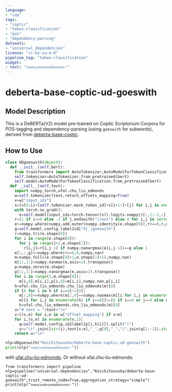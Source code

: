 ```yaml
---
language:
- "cop"
tags:
- "coptic"
- "token-classification"
- "pos"
- "dependency-parsing"
datasets:
- "universal_dependencies"
license: "cc-by-sa-4.0"
pipeline_tag: "token-classification"
widget:
- text: "ⲧⲉⲛⲟⲩⲇⲉⲛ̄ⲟⲩⲟⲉⲓⲛϩ︤ⲙ︥ⲡϫⲟⲉⲓⲥ·"
---
```


# deberta-base-coptic-ud-goeswith

## Model Description

This is a DeBERTa(V2) model pre-trained on Coptic Scriptorium Corpora for POS-tagging and dependency-parsing (using `goeswith` for subwords), derived from [deberta-base-coptic](https://huggingface.co/KoichiYasuoka/deberta-base-coptic).

## How to Use

```py
class UDgoeswith(object):
  def __init__(self,bert):
    from transformers import AutoTokenizer,AutoModelForTokenClassification
    self.tokenizer=AutoTokenizer.from_pretrained(bert)
    self.model=AutoModelForTokenClassification.from_pretrained(bert)
  def __call__(self,text):
    import numpy,torch,ufal.chu_liu_edmonds
    w=self.tokenizer(text,return_offsets_mapping=True)
    v=w["input_ids"]
    x=[v[0:i]+[self.tokenizer.mask_token_id]+v[i+1:]+[j] for i,j in enumerate(v[1:-1],1)]
    with torch.no_grad():
      e=self.model(input_ids=torch.tensor(x)).logits.numpy()[:,1:-2,:]
    r=[1 if i==0 else -1 if j.endswith("|root") else 0 for i,j in sorted(self.model.config.id2label.items())]
    e+=numpy.where(numpy.add.outer(numpy.identity(e.shape[0]),r)==0,0,numpy.nan)
    g=self.model.config.label2id["X|_|goeswith"]
    r=numpy.tri(e.shape[0])
    for i in range(e.shape[0]):
      for j in range(i+2,e.shape[1]):
        r[i,j]=r[i,j-1] if numpy.nanargmax(e[i,j-1])==g else 1
    e[:,:,g]+=numpy.where(r==0,0,numpy.nan)
    m=numpy.full((e.shape[0]+1,e.shape[1]+1),numpy.nan)
    m[1:,1:]=numpy.nanmax(e,axis=2).transpose()
    p=numpy.zeros(m.shape)
    p[1:,1:]=numpy.nanargmax(e,axis=2).transpose()
    for i in range(1,m.shape[0]):
      m[i,0],m[i,i],p[i,0]=m[i,i],numpy.nan,p[i,i]
    h=ufal.chu_liu_edmonds.chu_liu_edmonds(m)[0]
    if [0 for i in h if i==0]!=[0]:
      m[:,0]+=numpy.where(m[:,0]==numpy.nanmax(m[[i for i,j in enumerate(h) if j==0],0]),0,numpy.nan)
      m[[i for i,j in enumerate(h) if j==0]]+=[0 if i==0 or j==0 else numpy.nan for i,j in enumerate(h)]
      h=ufal.chu_liu_edmonds.chu_liu_edmonds(m)[0]
    u="# text = "+text+"\n"
    v=[(s,e) for s,e in w["offset_mapping"] if s<e]
    for i,(s,e) in enumerate(v,1):
      q=self.model.config.id2label[p[i,h[i]]].split("|")
      u+="\t".join([str(i),text[s:e],"_",q[0],"_","|".join(q[1:-1]),str(h[i]),q[-1],"_","_" if i<len(v) and e<v[i][0] else "SpaceAfter=No"])+"\n"
    return u+"\n"

nlp=UDgoeswith("KoichiYasuoka/deberta-base-coptic-ud-goeswith")
print(nlp("ⲧⲉⲛⲟⲩⲇⲉⲛ̄ⲟⲩⲟⲉⲓⲛϩ︤ⲙ︥ⲡϫⲟⲉⲓⲥ·"))
```

with [ufal.chu-liu-edmonds](https://pypi.org/project/ufal.chu-liu-edmonds/).
Or without ufal.chu-liu-edmonds:

```
from transformers import pipeline
nlp=pipeline("universal-dependencies","KoichiYasuoka/deberta-base-coptic-ud-goeswith",trust_remote_code=True,aggregation_strategy="simple")
print(nlp("ⲧⲉⲛⲟⲩⲇⲉⲛ̄ⲟⲩⲟⲉⲓⲛϩ︤ⲙ︥ⲡϫⲟⲉⲓⲥ·"))
```

